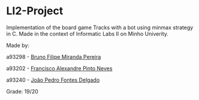 # LI2-Project

Implementation of the board game Tracks with a bot using minmax strategy in C. Made in the context of Informatic Labs II on Minho Univerity.

Made by:

a93298 - [Bruno Filipe Miranda Pereira](https://github.com/obrunofilipe)

a93202 - [Francisco Alexandre Pinto Neves](https://github.com/franl08)

a93240 - [João Pedro Fontes Delgado](https://github.com/delgas12)

Grade: 19/20
